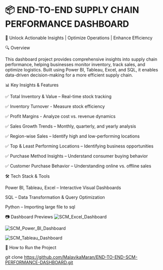 # 📦 END-TO-END SUPPLY CHAIN PERFORMANCE DASHBOARD
🚀 Unlock Actionable Insights | Optimize Operations | Enhance Efficiency

🔍 Overview

This dashboard project provides comprehensive insights into supply chain performance, helping businesses monitor inventory, track sales, and optimize logistics.
Built using Power BI, Tableau, Excel, and SQL, it enables data-driven decision-making for a more efficient supply chain.

📊 Key Insights & Features

✅ Total Inventory & Value – Real-time stock tracking

✅ Inventory Turnover - Measure stock efficiency

✅ Profit Margins - Analyze cost vs. revenue dynamics

✅ Sales Growth Trends – Monthly, quarterly, and yearly analysis

✅ Region-wise Sales – Identify high and low-performing locations

✅ Top & Least Performing Locations – Identifying business opportunities

✅ Purchase Method Insights – Understand consumer buying behavior

✅ Customer Purchase Behavior – Understanding online vs. offline sales

🛠 Tech Stack & Tools

Power BI, Tableau, Excel – Interactive Visual Dashboards

SQL – Data Transformation & Query Optimization

Python – Importing large file to sql

📷 Dashboard Previews
![SCM_Excel_Dashboard](https://github.com/user-attachments/assets/e4a099c4-0cd8-41a9-bacf-82c48a8f3177)

![SCM_Power_BI_Dashboard](https://github.com/user-attachments/assets/d090703a-619e-4112-a02f-119f97648e86)

![SCM_Tableau_Dashboard](https://github.com/user-attachments/assets/b3c71d0b-77ba-43c0-bf4c-6702d582bd62)

🚀 How to Run the Project

git clone https://github.com/MalavikaMaran/END-TO-END-SCM-PERFORMANCE-DASHBOARD.git

